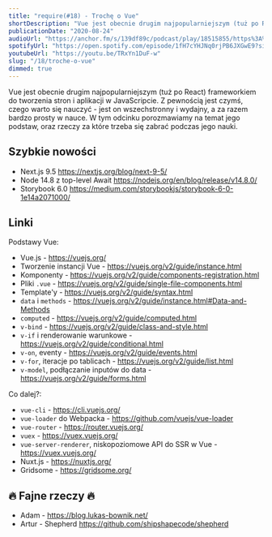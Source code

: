 ```yaml
---
title: "require(#18) - Trochę o Vue"
shortDescription: "Vue jest obecnie drugim najpopularniejszym (tuż po React) frameworkiem do tworzenia stron i aplikacji w JavaScripcie. Z pewnością jest czymś, czego warto się nauczyć - jest on wszechstronny i wydajny, a za razem bardzo prosty w nauce. W tym odcinku porozmawiamy na temat jego podstaw, oraz rzeczy za które trzeba się zabrać podczas jego nauki."
publicationDate: "2020-08-24"
audioUrl: "https://anchor.fm/s/139df89c/podcast/play/18515855/https%3A%2F%2Fd3ctxlq1ktw2nl.cloudfront.net%2Fstaging%2F2020-7-24%2Fb97cb208-0b46-21d4-1d29-3d798fb3a891.mp3"
spotifyUrl: "https://open.spotify.com/episode/1fH7cYHJNq0rjPB6JXGwE9?si=ltBMtP3FQbSkY7rlyR8Zag"
youtubeUrl: "https://youtu.be/TRxYn1DuF-w"
slug: "/18/troche-o-vue"
dimmed: true
---
```


Vue jest obecnie drugim najpopularniejszym (tuż po React) frameworkiem do tworzenia stron i aplikacji w JavaScripcie. Z pewnością jest czymś, czego warto się nauczyć - jest on wszechstronny i wydajny, a za razem bardzo prosty w nauce. W tym odcinku porozmawiamy na temat jego podstaw, oraz rzeczy za które trzeba się zabrać podczas jego nauki.

## Szybkie nowości

- Next.js 9.5 https://nextjs.org/blog/next-9-5/
- Node 14.8 z top-level Await https://nodejs.org/en/blog/release/v14.8.0/
- Storybook 6.0 https://medium.com/storybookjs/storybook-6-0-1e14a2071000/

## Linki

Podstawy Vue:

- Vue.js - https://vuejs.org/
- Tworzenie instancji Vue - https://vuejs.org/v2/guide/instance.html
- Komponenty - https://vuejs.org/v2/guide/components-registration.html
- Pliki `.vue` - https://vuejs.org/v2/guide/single-file-components.html
- Template'y - https://vuejs.org/v2/guide/syntax.html
- `data` i `methods` - https://vuejs.org/v2/guide/instance.html#Data-and-Methods
- `computed` - https://vuejs.org/v2/guide/computed.html
- `v-bind` - https://vuejs.org/v2/guide/class-and-style.html
- `v-if` i renderowanie warunkowe - https://vuejs.org/v2/guide/conditional.html
- `v-on`, eventy - https://vuejs.org/v2/guide/events.html
- `v-for`, iteracje po tablicach - https://vuejs.org/v2/guide/list.html
- `v-model`, podłączanie inputów do data - https://vuejs.org/v2/guide/forms.html

Co dalej?:

- `vue-cli` - https://cli.vuejs.org/
- `vue-loader` do Webpacka - https://github.com/vuejs/vue-loader
- `vue-router` - https://router.vuejs.org/
- `vuex` - https://vuex.vuejs.org/
- `vue-server-renderer`, niskopoziomowe API do SSR w Vue - https://vuex.vuejs.org/
- Nuxt.js - https://nuxtjs.org/
- Gridsome - https://gridsome.org/

## 🔥 Fajne rzeczy 🔥

- Adam - https://blog.lukas-bownik.net/
- Artur - Shepherd https://github.com/shipshapecode/shepherd
